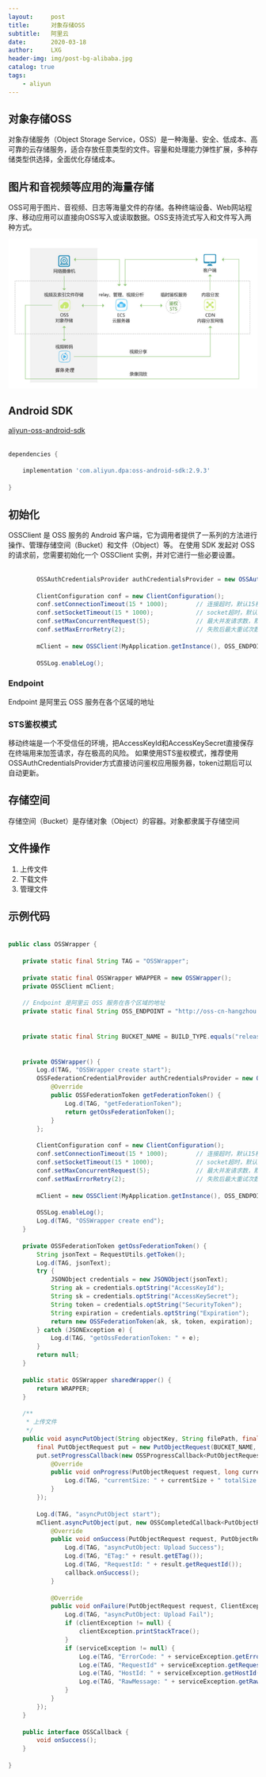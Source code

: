 ```yaml
---
layout:     post
title:      对象存储OSS
subtitle:   阿里云
date:       2020-03-18
author:     LXG
header-img: img/post-bg-alibaba.jpg
catalog: true
tags:
    - aliyun
---
```


## 对象存储OSS

对象存储服务（Object Storage Service，OSS）是一种海量、安全、低成本、高可靠的云存储服务，适合存放任意类型的文件。容量和处理能力弹性扩展，多种存储类型供选择，全面优化存储成本。

## 图片和音视频等应用的海量存储

OSS可用于图片、音视频、日志等海量文件的存储。各种终端设备、Web网站程序、移动应用可以直接向OSS写入或读取数据。OSS支持流式写入和文件写入两种方式。

![object_oss](/images/aliyun/object_oss.png)

## Android SDK

[aliyun-oss-android-sdk](https://github.com/aliyun/aliyun-oss-android-sdk?spm=a2c4g.11186623.2.10.a5704de3NkjZfU)

```gradle

dependencies {

    implementation 'com.aliyun.dpa:oss-android-sdk:2.9.3'

}

```

## 初始化

OSSClient 是 OSS 服务的 Android 客户端，它为调用者提供了一系列的方法进行操作、管理存储空间（Bucket）和文件（Object）等。
在使用 SDK 发起对 OSS 的请求前，您需要初始化一个 OSSClient 实例，并对它进行一些必要设置。

```java

        OSSAuthCredentialsProvider authCredentialsProvider = new OSSAuthCredentialsProvider(STS_INFO_URL);

        ClientConfiguration conf = new ClientConfiguration();
        conf.setConnectionTimeout(15 * 1000);        // 连接超时，默认15秒。
        conf.setSocketTimeout(15 * 1000);            // socket超时，默认15秒。
        conf.setMaxConcurrentRequest(5);             // 最大并发请求数，默认5个。
        conf.setMaxErrorRetry(2);                    // 失败后最大重试次数，默认2次。

        mClient = new OSSClient(MyApplication.getInstance(), OSS_ENDPOINT, authCredentialsProvider, conf);

        OSSLog.enableLog();

```

### Endpoint

Endpoint 是阿里云 OSS 服务在各个区域的地址

### STS鉴权模式

移动终端是一个不受信任的环境，把AccessKeyId和AccessKeySecret直接保存在终端用来加签请求，存在极高的风险。
如果使用STS鉴权模式，推荐使用OSSAuthCredentialsProvider方式直接访问鉴权应用服务器，token过期后可以自动更新。

## 存储空间

存储空间（Bucket）是存储对象（Object）的容器。对象都隶属于存储空间

## 文件操作

1. 上传文件
2. 下载文件
3. 管理文件

## 示例代码

```java

public class OSSWrapper {

    private static final String TAG = "OSSWrapper";

    private static final OSSWrapper WRAPPER = new OSSWrapper();
    private OSSClient mClient;

    // Endpoint 是阿里云 OSS 服务在各个区域的地址
    private static final String OSS_ENDPOINT = "http://oss-cn-hangzhou.aliyuncs.com";


    private static final String BUCKET_NAME = BUILD_TYPE.equals("release") ? "release" : "test";


    private OSSWrapper() {
        Log.d(TAG, "OSSWrapper create start");
        OSSFederationCredentialProvider authCredentialsProvider = new OSSFederationCredentialProvider() {
            @Override
            public OSSFederationToken getFederationToken() {
                Log.d(TAG, "getFederationToken");
                return getOssFederationToken();
            }
        };

        ClientConfiguration conf = new ClientConfiguration();
        conf.setConnectionTimeout(15 * 1000);        // 连接超时，默认15秒。
        conf.setSocketTimeout(15 * 1000);            // socket超时，默认15秒。
        conf.setMaxConcurrentRequest(5);             // 最大并发请求数，默认5个。
        conf.setMaxErrorRetry(2);                    // 失败后最大重试次数，默认2次。

        mClient = new OSSClient(MyApplication.getInstance(), OSS_ENDPOINT, authCredentialsProvider, conf);

        OSSLog.enableLog();
        Log.d(TAG, "OSSWrapper create end");
    }

    private OSSFederationToken getOssFederationToken() {
        String jsonText = RequestUtils.getToken();
        Log.d(TAG, jsonText);
        try {
            JSONObject credentials = new JSONObject(jsonText);
            String ak = credentials.optString("AccessKeyId");
            String sk = credentials.optString("AccessKeySecret");
            String token = credentials.optString("SecurityToken");
            String expiration = credentials.optString("Expiration");
            return new OSSFederationToken(ak, sk, token, expiration);
        } catch (JSONException e) {
            Log.d(TAG, "getOssFederationToken: " + e);
        }
        return null;
    }

    public static OSSWrapper sharedWrapper() {
        return WRAPPER;
    }

    /**
     * 上传文件
     */
    public void asyncPutObject(String objectKey, String filePath, final OSSCallback callback) {
        final PutObjectRequest put = new PutObjectRequest(BUCKET_NAME, objectKey, filePath);
        put.setProgressCallback(new OSSProgressCallback<PutObjectRequest>() {
            @Override
            public void onProgress(PutObjectRequest request, long currentSize, long totalSize) {
                Log.d(TAG, "currentSize: " + currentSize + " totalSize: " + totalSize);
            }
        });

        Log.d(TAG, "asyncPutObject start");
        mClient.asyncPutObject(put, new OSSCompletedCallback<PutObjectRequest, PutObjectResult>() {
            @Override
            public void onSuccess(PutObjectRequest request, PutObjectResult result) {
                Log.d(TAG, "asyncPutObject: Upload Success");
                Log.d(TAG, "ETag:" + result.getETag());
                Log.d(TAG, "RequestId: " + result.getRequestId());
                callback.onSuccess();
            }

            @Override
            public void onFailure(PutObjectRequest request, ClientException clientException, ServiceException serviceException) {
                Log.d(TAG, "asyncPutObject: Upload Fail");
                if (clientException != null) {
                    clientException.printStackTrace();
                }
                if (serviceException != null) {
                    Log.e(TAG, "ErrorCode: " + serviceException.getErrorCode());
                    Log.e(TAG, "RequestId" + serviceException.getRequestId());
                    Log.e(TAG, "HostId: " + serviceException.getHostId());
                    Log.e(TAG, "RawMessage: " + serviceException.getRawMessage());
                }
            }
        });
    }

    public interface OSSCallback {
        void onSuccess();
    }

}

```


